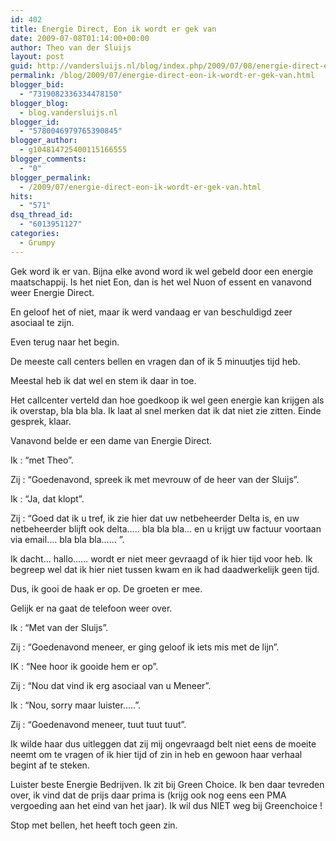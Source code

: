 ```yaml
---
id: 402
title: Energie Direct, Eon ik wordt er gek van
date: 2009-07-08T01:14:00+00:00
author: Theo van der Sluijs
layout: post
guid: http://vandersluijs.nl/blog/index.php/2009/07/08/energie-direct-eon-ik-wordt-er-gek-van/
permalink: /blog/2009/07/energie-direct-eon-ik-wordt-er-gek-van.html
blogger_bid:
  - "7319082336334478150"
blogger_blog:
  - blog.vandersluijs.nl
blogger_id:
  - "5780046979765390845"
blogger_author:
  - g104814725400115166555
blogger_comments:
  - "0"
blogger_permalink:
  - /2009/07/energie-direct-eon-ik-wordt-er-gek-van.html
hits:
  - "571"
dsq_thread_id:
  - "6013951127"
categories:
  - Grumpy
---
```

Gek word ik er van. Bijna elke avond word ik wel gebeld door een energie maatschappij. Is het niet Eon, dan is het wel Nuon of essent en vanavond weer Energie Direct.

En geloof het of niet, maar ik werd vandaag er van beschuldigd zeer asociaal te zijn.

Even terug naar het begin.

De meeste call centers bellen en vragen dan of ik 5 minuutjes tijd heb.

Meestal heb ik dat wel en stem ik daar in toe.

Het callcenter verteld dan hoe goedkoop ik wel geen energie kan krijgen als ik overstap, bla bla bla. Ik laat al snel merken dat ik dat niet zie zitten. Einde gesprek, klaar.

Vanavond belde er een dame van Energie Direct.

Ik : “met Theo”.

Zij : “Goedenavond, spreek ik met mevrouw of de heer van der Sluijs”.

Ik : “Ja, dat klopt”.

Zij : “Goed dat ik u tref, ik zie hier dat uw netbeheerder Delta is, en uw netbeheerder blijft ook delta….. bla bla bla… en u krijgt uw factuur voortaan via email…. bla bla bla…… ”. 

Ik dacht… hallo…… wordt er niet meer gevraagd of ik hier tijd voor heb. Ik begreep wel dat ik hier niet tussen kwam en ik had daadwerkelijk geen tijd.

Dus, ik gooi de haak er op. De groeten er mee.

Gelijk er na gaat de telefoon weer over.

Ik : “Met van der Sluijs”.

Zij : “Goedenavond meneer, er ging geloof ik iets mis met de lijn”.

IK : “Nee hoor ik gooide hem er op”.

Zij : “Nou dat vind ik erg asociaal van u Meneer”.

Ik : “Nou, sorry maar luister…..”.

Zij : “Goedenavond meneer, tuut tuut tuut”.

Ik wilde haar dus uitleggen dat zij mij ongevraagd belt niet eens de moeite neemt om te vragen of ik hier tijd of zin in heb en gewoon haar verhaal begint af te steken.

Luister beste Energie Bedrijven. Ik zit bij Green Choice. Ik ben daar tevreden over, ik vind dat de prijs daar prima is (krijg ook nog eens een PMA vergoeding aan het eind van het jaar). Ik wil dus NIET weg bij Greenchoice ! 

Stop met bellen, het heeft toch geen zin.